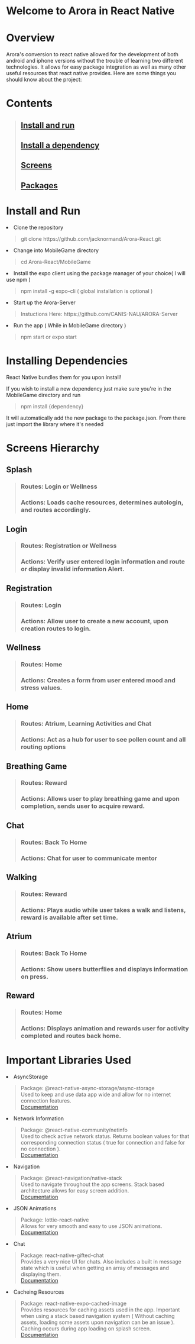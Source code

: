 <h1>Welcome to Arora in React Native</h1>
<div>
  <h1>Overview</h1>
  <p>
    Arora's conversion to react native allowed for the development of both android and iphone versions without the trouble of learning two different technologies. It allows for easy package integration as well as many other useful resources that react native provides. Here are some things you should know about the project:
  </p>
</div>
<div>
  <h1>Contents</h1>
  <blockquote>
    <h2><a href="#install-and-run">Install and run</a></h2>
    <h2><a href="#install-a-dependency">Install a dependency</a></h2>
    <h2><a href="#screens">Screens</a></h2>
    <h2><a href="#packages">Packages</a></h2>
  </blockquote>
</div>
<div id="#install-and-run">
  <h1>Install and Run</h1>
  <li>Clone the repository<br>
    <blockquote>git clone https://github.com/jacknormand/Arora-React.git</blockquote>
  </li>
  <li>Change into MobileGame directory<br>
    <blockquote>cd Arora-React/MobileGame</blockquote>
  </li>
  <li>Install the expo client using the package manager of your choice( I will use npm )<br>
   <blockquote>npm install -g expo-cli ( global installation is optional )</blockquote>
  </li>
  <li>Start up the Arora-Server<br>
    <blockquote>Instuctions Here: https://github.com/CANIS-NAU/ARORA-Server</blockquote>
  </li>
  <li>Run the app ( While in MobileGame directory )<br>
    <blockquote>npm start or expo start</blockquote>
  </li>
</div>
<div id="install-a-dependency">
  <h1>Installing Dependencies</h1>
  <p>React Native bundles them for you upon install!</p>
  <p>If you wish to install a new dependency just make sure you're in the MobileGame directory and run<br> 
    <blockquote>npm install {dependency}</blockquote> It will automatically add the new package to the package.json. From there just import the library where it's needed </p>
</div>
<div id="#screens">
  <h1>Screens Hierarchy</h1>
    <h2>Splash</h2>
    <blockquote>
      <h3>Routes: Login or Wellness</h3>
      <h3>Actions: Loads cache resources, determines autologin, and routes accordingly.</h3>
    </blockquote>
    <h2>Login</h2>
    <blockquote>
      <h3>Routes: Registration or Wellness</h3>
      <h3>Actions: Verify user entered login information and route or display invalid information Alert.</h3>
    </blockquote>
    <h2>Registration</h2>
      <blockquote>
        <h3>Routes: Login</h3>
        <h3>Actions: Allow user to create a new account, upon creation routes to login.</h3>
      </blockquote>
    <h2>Wellness</h2>
    <blockquote>
      <h3>Routes: Home</h3>
      <h3>Actions: Creates a form from user entered mood and stress values.</h3>
    </blockquote>
    <h2>Home</h2>
      <blockquote>
        <h3>Routes: Atrium, Learning Activities and Chat</h3>
        <h3>Actions: Act as a hub for user to see pollen count and all routing options</h3>
      </blockquote>
      <h2>Breathing Game</h2>
      <blockquote>
        <h3>Routes: Reward</h3>
        <h3>Actions: Allows user to play breathing game and upon completion, sends user to acquire reward.</h3>
      </blockquote>
      <h2>Chat</h2>
      <blockquote>
        <h3>Routes: Back To Home</h3>
        <h3>Actions: Chat for user to communicate mentor</h3>
      </blockquote>
      <h2>Walking</h2>
      <blockquote>
        <h3>Routes: Reward</h3>
        <h3>Actions: Plays audio while user takes a walk and listens, reward is available after set time.</h3>
      </blockquote>
      <h2>Atrium</h2>
      <blockquote>
        <h3>Routes: Back To Home</h3>
        <h3>Actions: Show users butterflies and displays information on press.</h3>
      </blockquote>
      <h2>Reward</h2>
      <blockquote>
        <h3>Routes: Home</h3>
        <h3>Actions: Displays animation and rewards user for activity completed and routes back home.</h3>
      </blockquote>
</div>

<div id="#packages">
  <h1>Important Libraries Used</h1>
  <li>AsyncStorage<br>
    <blockquote>
      Package: @react-native-async-storage/async-storage<br> Used to keep and use data app wide and allow for no internet connection features.<br>
      <a href="https://react-native-async-storage.github.io/async-storage/docs/usage">Documentation</a>
    </blockquote>
  </li>
  <li>Network Information<br>
    <blockquote>Package: @react-native-community/netinfo<br> Used to check active network status. Returns boolean values for that corresponding connection status ( true for connection and false for no connection ).<br>
    <a href="https://www.npmjs.com/package/@react-native-community/netinfo">Documentation</a>
   </blockquote>
  </li>
  <li>Navigation<br>
    <blockquote>Package: @react-navigation/native-stack<br> Used to navigate throughout the app screens. Stack based architecture allows for easy screen addition.<br>
    <a href="https://reactnavigation.org/docs/stack-navigator/">Documentation</a>
    </blockquote>
  </li>
  <li>JSON Animations<br>
    <blockquote>Package: lottie-react-native<br> Allows for very smooth and easy to use JSON animations.<br>
    <a href="https://github.com/lottie-react-native/lottie-react-native">Documentation</a>
    </blockquote>
  </li>
  <li>Chat<br>
    <blockquote>Package: react-native-gifted-chat<br> Provides a very nice UI for chats. Also includes a built in message state which is useful when getting an array of messages and displaying them.<br>
    <a href="https://github.com/FaridSafi/react-native-gifted-chat">Documentation</a>
    </blockquote>
  </li>
  <li>Cacheing Resources<br>
    <blockquote>Package: react-native-expo-cached-image<br> Provides resources for caching assets used in the app. Important when using a stack based navigation system ( Without caching assets, loading some assets upon navigation can be an issue ). Caching occurs during app loading on splash screen.<br>
    <a href="https://www.npmjs.com/package/react-native-expo-cached-image">Documentation</a>
    </blockquote>
  </li>
</div>
